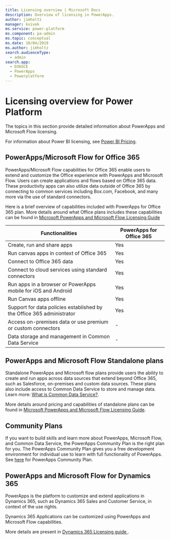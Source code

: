 ```yaml
---
title: Licensing overview | Microsoft Docs
description: Overview of licensing in PowerApps.
author: jimholtz
manager: kvivek
ms.service: power-platform
ms.component: pa-admin
ms.topic: conceptual
ms.date: 10/04/2019
ms.author: jimholtz
search.audienceType: 
  - admin
search.app: 
  - D365CE
  - PowerApps
  - Powerplatform
---
```


# Licensing overview for Power Platform

The topics in this section provide detailed information about PowerApps and Microsoft Flow licensing.

For information about Power BI licensing, see [Power BI Pricing](https://powerbi.microsoft.com/pricing/).

## PowerApps/Microsoft Flow for Office 365

PowerApps/Microsoft Flow capabilities for Office 365 enable users to extend and
customize the Office experience with PowerApps and Microsoft Flow. Users can
create applications and flows based on Office 365 data. These productivity apps
can also utilize data outside of Office 365 by connecting to common services
including Box.com, Facebook, and many more via the use of standard connectors.

Here is a brief overview of capabilities included with PowerApps for Office 365
plan. More details around what Office plans includes these capabilities can be
found in [Microsoft PowerApps and Microsoft Flow Licensing
Guide](https://go.microsoft.com/fwlink/?linkid=2085130)

| **Functionalities**                                                   | **PowerApps for Office 365** |
|-----------------------------------------------------------------------|------------------------------|
| Create, run and share apps                                            | Yes                          |
| Run canvas apps in context of Office 365                              | Yes                          |
| Connect to Office 365 data                                            | Yes                          |
| Connect to cloud services using standard connectors                   | Yes                          |
| Run apps in a browser or PowerApps mobile for iOS and Android         | Yes                          |
| Run Canvas apps offline                                               | Yes                          |
| Support for data policies established by the Office 365 administrator | Yes                          |
| Access on-premises data or use premium or custom connectors           | \-                           |
| Data storage and management in Common Data Service                    | \-                           |

## PowerApps and Microsoft Flow Standalone plans

Standalone PowerApps and Microsoft flow plans provide users the ability to
create and run apps across data sources that extend beyond Office 365, such as
Salesforce, on-premises and custom data sources. These plans also include access
to Common Data Service to store and manage data. Learn more: [What is Common Data
Service?](https://docs.microsoft.com/powerapps/maker/common-data-service/data-platform-intro).

More details around pricing and capabilities of standalone plans can be found in
[Microsoft PowerApps and Microsoft Flow Licensing
Guide](https://go.microsoft.com/fwlink/?linkid=2085130).

## Community Plans

If you want to build skills and learn more about PowerApps, Microsoft Flow, and
Common Data Service, the PowerApps Community Plan is the right plan for you. The
PowerApps Community Plan gives you a free development environment for individual
use to learn with full functionality of PowerApps.
See [here](https://go.microsoft.com/fwlink/p/?LinkId=866544) for PowerApps
Community Plan.

## PowerApps and Microsoft Flow for Dynamics 365

PowerApps is the platform to customize and extend applications in Dynamics 365,
such as Dynamics 365 Sales and Customer Service, in context of the use rights.

Dynamics 365 Applications can be customized using PowerApps and Microsoft Flow
capabilities.

More details are present in [Dynamics 365 Licensing
guide ](https://go.microsoft.com/fwlink/p/?LinkId=866544).

